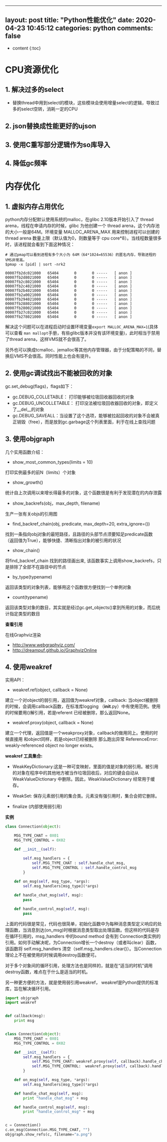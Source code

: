 
---
layout: post
title:  "Python性能优化"
date:   2020-04-23 10:45:12
categories: python
comments: false
---

* content
{:toc}


# CPU资源优化

## 1. 解决过多的select

* 替换thread中用到select的模块，这些模块会使用增量select的逻辑，导致过多的select空转，消耗一定的CPU

## 2. json替换成性能更好的ujson

## 3. 使用C重写部分逻辑作为so库导入

## 4. 降低gc频率



# 内存优化

## 1. 虚拟内存占用优化

python内存分配默认使用系统的malloc，在glibc 2.10版本开始引入了 thread arena，线程在申请内存的时候，glibc 为他创建一个 thread arena，这个内存池的大小一般是64M。环境变量 MALLOC_ARENA_MAX 用来控制进程可以创建的 thread arena 数量上限（默认值为0，则数量等于 cpu core*8）。当线程数量很多时，该进程就会看到下面这种情况：

```
# 通过pmap可以看到进程有多个大小为 64M（64*1024=65536）的匿名内存，导致进程的VMS非常高。
$pmap -x [pid] | sort -nrk2

00007fb2dc021000   65404       0       0 -----   [ anon ]
00007fb2d8021000   65404       0       0 -----   [ anon ]
00007fb2c8021000   65404       0       0 -----   [ anon ]
00007fb2c4021000   65404       0       0 -----   [ anon ]
00007fb2b4021000   65404       0       0 -----   [ anon ]
00007fb2a0021000   65404       0       0 -----   [ anon ]
00007fb294021000   65404       0       0 -----   [ anon ]
00007fb288021000   65404       0       0 -----   [ anon ]
00007fb280021000   65404       0       0 -----   [ anon ]
00007fb27c021000   65404       0       0 -----   [ anon ]
00007fb278021000   65404       0       0 -----   [ anon ]
```

解决这个问题可以在进程启动时设置环境变量`export MALLOC_ARENA_MAX=1`(具体可以查看 `man mallopt`手册，有些glibc版本并没有该环境变量)，此时相当于禁用了thread arena，这样VMS就不会很高了。

另外也可以换成tcmalloc、jemalloc等其他内存管理器，由于分配策略的不同，替换后VMS不会很高。同时性能上也会有提升。

## 2. 使用gc调试找出不能被回收的对象

gc.set_debug(flags)，flags如下：

* gc.DEBUG_COLLETABLE： 打印能够被垃圾回收器回收的对象
* gc.DEBUG_UNCOLLETABLE： 打印没法被垃圾回收器回收的对象，即定义了__del__的对象
* gc.DEBUG_SAVEALL：当设置了这个选项，能够被拉起回收的对象不会被真正销毁（free），而是放到gc.garbage这个列表里面，利于在线上查找问题

## 3. 使用objgraph

几个实用函数介绍：

* show_most_common_types(limits = 10)

打印实例最多的前N（limits）个对象

* show_growth()

统计自上次调用以来增长得最多的对象，这个函数很是有利于发现潜在的内存泄露

* show_backrefs(obj，max_depth, filename)

生产一张有关objs的引用图

* find_backref_chain(obj, predicate, max_depth=20, extra_ignore=())

找到一条指向obj对象的最短路径，且路径的头部节点须要知足predicate函数 （返回值为True），能够快捷、清晰指出对象的被引用的状况

* show_chain()

将find_backref_chain 找到的路径画出来, 该函数事实上调用show_backrefs，只是排除了全部不在路径中的节点

* by_type(typename)

返回该类型的对象列表，能够用这个函数很方便找到一个单例对象

* count(typename)

返回该类型对象的数目，其实就是经过gc.get_objects()拿到所用的对象，而后统计指定类型的数目

**查看引用**

在线Graphviz渲染

* http://www.webgraphviz.com/
* http://dreampuf.github.io/GraphvizOnline


## 4. 使用weakref

实用API：

* weakref.ref(object, callback = None)

建立一个对object的弱引用，返回值为weakref对象，callback: 当object被删除的时候，会调用callback函数，在标准库logging （__init__.py）中有使用范例。使用的时候要用()解引用，若是referent 已经被删除，那么返回None。

* weakref.proxy(object, callback = None)

建立一个代理，返回值是一个weakproxy对象，callback的做用同上。使用的时候直接用 和object同样，若是object已经被删除 那么跑出异常   ReferenceError: weakly-referenced object no longer exists。


**weakref 工具集合:**

* WeakKeyDictionary:这是一种可变映射，里面的值是对象的弱引用。被引用的对象在程序中的其他地方被当作垃圾回收后，对应的键会自动从 WeakValueDictionary 中删除。因此，WeakValueDictionary 经常用于缓存。

* WeakSet: 保存元素弱引用的集合类。元素没有强引用时，集合会把它删除。

* finalize (内部使用弱引用)

**实例**

```python
class Connection(object):

    MSG_TYPE_CHAT = 0X01
    MSG_TYPE_CONTROL = 0X02

    def __init__(self):

        self.msg_handlers = {
            self.MSG_TYPE_CHAT : self.handle_chat_msg,
            self.MSG_TYPE_CONTROL : self.handle_control_msg
        }
 
    def on_msg(self, msg_type, *args):
        self.msg_handlers[msg_type](*args)

    def handle_chat_msg(self, msg):
        pass

    def handle_control_msg(self, msg):
        pass
```


上面的代码很是常见，代码也很简单，初始化函数中为每种消息类型定义响应的处理函数，当消息到达(on_msg)时根据消息类型取出处理函数。但这样的代码是存在循环引用的，msg_handlers 中的bound method 会有到 Connection类实例的引用。如何手动解决呢，为Connection增长一个destroy（或者叫clear）函数，该函数将 self.msg_handlers 清空（self.msg_handlers.clear()）。当Connection理论上不在被使用的时候调用destroy函数便可。

对于多个对象间的循环引用，处理方法也是同样的，就是在“适当的时机”调用destroy函数，难点在于什么是适当的时机。

另一种更方便的方法，就是使用弱引用weakref， weakref是Python提供的标准库，旨在解决循环引用。

```python
import objgraph
import weakref


def callback(msg):
    print msg


class Connection(object):
    MSG_TYPE_CHAT = 0X01
    MSG_TYPE_CONTROL = 0X02

    def __init__(self):
        self.msg_handlers = {
            self.MSG_TYPE_CHAT: weakref.proxy(self, callback).handle_chat_msg,
            self.MSG_TYPE_CONTROL:  weakref.proxy(self, callback).handle_control_msg,
        }

    def on_msg(self, msg_type, *args):
        self.msg_handlers[msg_type](*args)

    def handle_chat_msg(self, msg):
        print "handle_chat_msg" + msg

    def handle_control_msg(self, msg):
        print "handle_control_msg" + msg


c = Connection()
c.on_msg(Connection.MSG_TYPE_CHAT, "")
objgraph.show_refs(c, filename="a.png")
````